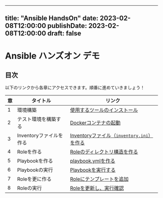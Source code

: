 

---
title: "Ansible HandsOn"
date: 2023-02-08T12:00:00
publishDate: 2023-02-08T12:00:00
draft: false
---


# Ansible ハンズオン デモ
## 目次

以下のリンクから各章にアクセスできます。順番に進めていきましょう！

| 章    | タイトル                                   | リンク                                                      |
|-------|--------------------------------------------|-------------------------------------------------------------|
| 1  | 環境構築                                    | [使用するツールのインストール](/posts/ansible-environment/)          |
| 2  | テスト環境を構築する                          | [Dockerコンテナの起動](/posts/launchdocker/)                    |
| 3  | Inventoryファイルを作る                      | [Inventoryファイル（`inventory.ini`）を作る](/posts/ansiblebasic/) |
| 4  | Roleを作る                                 | [Roleのディレクトリ構造を作る](/posts/role/)                     |
| 5  | Playbookを作る                             | [playbook.ymlを作る](/posts/playbook/)                           |
| 6  | Playbookの実行                             | [Playbookを実行する](/posts/executerole/)                        |
| 7  | Roleを更に作る                              | [Roleにテンプレートを追加](/posts/modifyrole/)                   |
| 8  | Roleの実行                                 | [Roleを更新し、実行確認](/posts/executeplaybook/)                 |